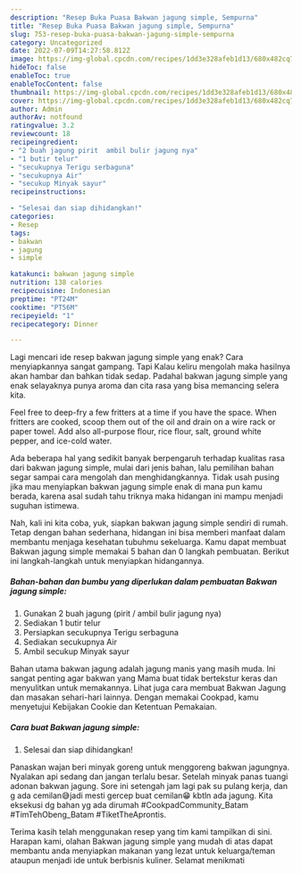 ```yaml
---
description: "Resep Buka Puasa Bakwan jagung simple, Sempurna"
title: "Resep Buka Puasa Bakwan jagung simple, Sempurna"
slug: 753-resep-buka-puasa-bakwan-jagung-simple-sempurna
category: Uncategorized
date: 2022-07-09T14:27:58.812Z
image: https://img-global.cpcdn.com/recipes/1dd3e328afeb1d13/680x482cq70/bakwan-jagung-simple-foto-resep-utama.jpg
hideToc: false
enableToc: true
enableTocContent: false
thumbnail: https://img-global.cpcdn.com/recipes/1dd3e328afeb1d13/680x482cq70/bakwan-jagung-simple-foto-resep-utama.jpg
cover: https://img-global.cpcdn.com/recipes/1dd3e328afeb1d13/680x482cq70/bakwan-jagung-simple-foto-resep-utama.jpg
author: Admin
authorAv: notfound
ratingvalue: 3.2
reviewcount: 18
recipeingredient:
- "2 buah jagung pirit  ambil bulir jagung nya"
- "1 butir telur"
- "secukupnya Terigu serbaguna"
- "secukupnya Air"
- "secukup Minyak sayur"
recipeinstructions:

- "Selesai dan siap dihidangkan!"
categories:
- Resep
tags:
- bakwan
- jagung
- simple

katakunci: bakwan jagung simple 
nutrition: 138 calories
recipecuisine: Indonesian
preptime: "PT24M"
cooktime: "PT56M"
recipeyield: "1"
recipecategory: Dinner

---
```



Lagi mencari ide resep bakwan jagung simple yang enak? Cara menyiapkannya sangat gampang. Tapi Kalau keliru mengolah maka hasilnya akan hambar dan bahkan tidak sedap. Padahal bakwan jagung simple yang enak selayaknya punya aroma dan cita rasa yang bisa memancing selera kita.


Feel free to deep-fry a few fritters at a time if you have the space. When fritters are cooked, scoop them out of the oil and drain on a wire rack or paper towel. Add also all-purpose flour, rice flour, salt, ground white pepper, and ice-cold water.

Ada beberapa hal yang sedikit banyak berpengaruh terhadap kualitas rasa dari bakwan jagung simple, mulai dari jenis bahan, lalu pemilihan bahan segar sampai cara mengolah dan menghidangkannya. Tidak usah pusing jika mau menyiapkan bakwan jagung simple enak di mana pun kamu berada, karena asal sudah tahu triknya maka hidangan ini mampu menjadi suguhan istimewa.


Nah, kali ini kita coba, yuk, siapkan bakwan jagung simple sendiri di rumah. Tetap dengan bahan sederhana, hidangan ini bisa memberi manfaat dalam membantu menjaga kesehatan tubuhmu sekeluarga. Kamu dapat membuat Bakwan jagung simple memakai 5 bahan dan 0 langkah pembuatan. Berikut ini langkah-langkah untuk menyiapkan hidangannya.

<!--inarticleads1-->

##### Bahan-bahan dan bumbu yang diperlukan dalam pembuatan Bakwan jagung simple:

1. Gunakan 2 buah jagung (pirit / ambil bulir jagung nya)
1. Sediakan 1 butir telur
1. Persiapkan secukupnya Terigu serbaguna
1. Sediakan secukupnya Air
1. Ambil secukup Minyak sayur


Bahan utama bakwan jagung adalah jagung manis yang masih muda. Ini sangat penting agar bakwan yang Mama buat tidak bertekstur keras dan menyulitkan untuk memakannya. Lihat juga cara membuat Bakwan Jagung dan masakan sehari-hari lainnya. Dengan memakai Cookpad, kamu menyetujui Kebijakan Cookie dan Ketentuan Pemakaian. 

<!--inarticleads2-->

##### Cara buat Bakwan jagung simple:


1. Selesai dan siap dihidangkan!

Panaskan wajan beri minyak goreng untuk menggoreng bakwan jagungnya. Nyalakan api sedang dan jangan terlalu besar. Setelah minyak panas tuangi adonan bakwan jagung. Sore ini setengah jam lagi pak su pulang kerja, dan g ada cemilan😅jadi mesti gercep buat cemilan😁 kbtln ada jagung. Kita eksekusi dg bahan yg ada dirumah #CookpadCommunity_Batam #TimTehObeng_Batam #TiketTheAprontis. 

Terima kasih telah menggunakan resep yang tim kami tampilkan di sini. Harapan kami, olahan Bakwan jagung simple yang mudah di atas dapat membantu anda menyiapkan makanan yang lezat untuk keluarga/teman ataupun menjadi ide untuk berbisnis kuliner. Selamat menikmati
